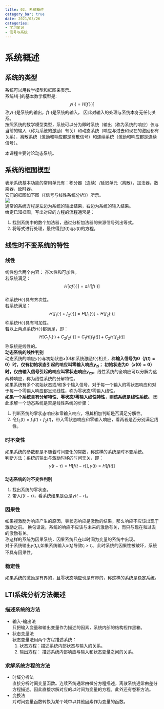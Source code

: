 ```yaml
---
title: 02. 系统概述
category_bar: true
date: 2021/03/26
categories: 
- 学习笔记
- 信号与系统
---
```

# 系统概述
## 系统的类型  
系统可以用数学模型和框图来表示。  
系统$H[·]$的基本数学模型是:   
$$y(⋅)=H[f(⋅)]$$ 
称$y(⋅)$是系统的输出，$f(⋅)$是系统的输入。 
因此对输入的处理与系统本身无任何关系。  
按照系统的数学模型类型，系统可以分为即时系统（输出（称为系统的响应）仅与当前的输入（称为系统的激励）有关）和动态系统（响应与过去和现在的激励都有关系），离散系统（激励和响应都是离散信号）和连续系统（激励和响应都是连续信号）。  

本课程主要讨论动态系统。  
## 系统的框图模型  
表示系统基本功能的常用单元有：积分器（连续）/延迟单元（离散），加法器，数乘器，延时器。  
它们的框图如下图（《信号与线性系统分析》）所示。  
![](https://cdn.jsdelivr.net/gh/l61012345/Pic/img/20210319202256.png)  
通常的系统方程是左边为系统的输出结果，右边为系统的输入结果。  
给定已知框图，写出对应的方程的流程通常是：  
1. 找到系统中的数个加法器，通过分析加法器的来源信号列出等式。  
2. 将等式进行处理，最终得到$f(t)$与$y(t)$的方程。  

## 线性时不变系统的特性  
### 线性
线性包含两个内容： 齐次性和可加性。   
若系统满足：  
$$H[af(·)]=aH[f(·)]$$  
称系统$H(·)$具有齐次性。  
若系统满足：  
$$H[f_1(·)+f_2(·)]=H[f_1(·)]+H[f_2(·)]$$
称系统$H(·)$具有可加性。  
若以上两点系统$H(·)$都满足，即：
$$H[C_1f_1(·)+C_2f_2(·)]=C_1H[f_1(t)]+C_2H[f_2(t)]$$
称系统是线性的。  
**动态系统的线性判别**  
动态系统的响应$y(·)$与初始状态$x(0)$和系统激励$f(·)$相关，称**输入信号为0（$f(t)=0$）时，仅有初始状态引起的响应叫零输入响应$y_{zi}$**； **初始状态为0（$x(0)=0$）时，仅由输入信号引起的响应叫零状态响应$y_{zs}$**。线性系统的全响应可以分解为这两种响应，称为线性系统的分解特性。  
如果系统有多个初始状态或/和多个输入信号，对于每一个输入的零状态响应和对于每一个零输入响应都呈现线性，称为零状态/零输入线性。  
**如果一个系统具有分解特性、零状态/零输入线性特性，则该系统是线性系统。**
因此求解一个动态系统是否是线性系统的步骤：  
1. 判断系统的零状态响应和零输入响应，将其相加判断是否满足分解性。  
2. 令$f_3(t)=f_1(t)+f_2(t)$，带入零状态响应和零输入响应，看两者是否分别满足线性。  

### 时不变性  
如果系统的参数都是不随着时间变化的常数，称这样的系统是时不变系统。  
判断方法：系统的输出与激励时移的时间无关，即：  
$$y(t-τ)=H[f(t-τ)],y(t)=H[f(t)]$$  
**动态系统的时不变性判别**  
1. 找出系统的零状态。  
2. 带入$f(t-τ)$，看系统结果是否是$y(t-τ)$。  

### 因果性  
如果视激励为响应产生的原因，零状态响应是激励的结果，那么响应不应该出现于激励之前。 换句话说，系统的响应不应该与未来的激励有关，而只与现在和过去的激励有关。  
称这样的系统为因果系统，因果系统只在以时间为变量的系统中出现。  
对于系统输出$y(t_r)$,如果系统输入$x(t_i)$导致$t_i>t_r$，此时系统的因果性被破坏，系统不具有因果性。  

### 稳定性
如果系统的激励是有界的，且零状态响应也是有界的，称这样的系统是稳定系统。  


## LTI系统分析方法概述  
### 描述系统的方法
- 输入-输出法  
  只把输入变量和输出变量作为描述的因素，系统内部的结构视作黑箱。  
- 状态变量法  
  状态变量法用两个方程描述系统：  
  1. 状态方程：描述系统内部状态与输入的关系。  
  2. 输出方程： 描述系统内部响应与输入和状态变量之间的关系。  


### 求解系统方程的方法

- 时域分析法  
  直接分析时间变量函数。连续系统通常由微分方程描述，离散系统通常由差分方程描述。因此直接求解对应的以时间为变量的方程。此外还有卷积方法。  
- 变换法  
  对时间变量函数转换为某个域中以其他因素作为变量的函数。  
